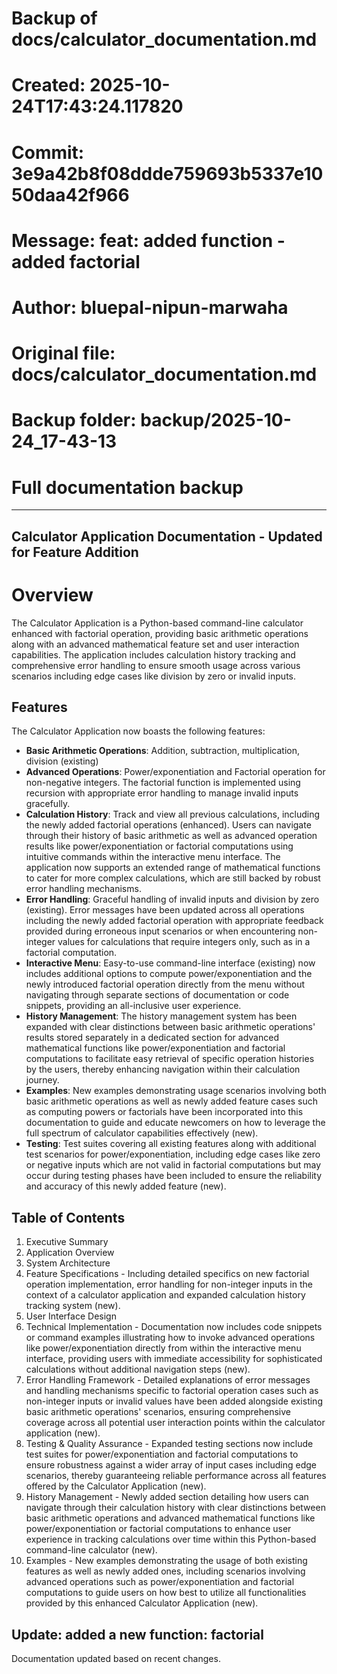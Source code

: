 # Backup of docs/calculator_documentation.md
# Created: 2025-10-24T17:43:24.117820
# Commit: 3e9a42b8f08ddde759693b5337e1050daa42f966
# Message: feat: added function - added factorial
# Author: bluepal-nipun-marwaha
# Original file: docs/calculator_documentation.md
# Backup folder: backup/2025-10-24_17-43-13
# Full documentation backup

---

## Calculator Application Documentation - Updated for Feature Addition

# Overview
The Calculator Application is a Python-based command-line calculator enhanced with factorial operation, providing basic arithmetic operations along with an advanced mathematical feature set and user interaction capabilities. The application includes calculation history tracking and comprehensive error handling to ensure smooth usage across various scenarios including edge cases like division by zero or invalid inputs.

## Features
The Calculator Application now boasts the following features:
- **Basic Arithmetic Operations**: Addition, subtraction, multiplication, division (existing)
- **Advanced Operations**: Power/exponentiation and Factorial operation for non-negative integers. The factorial function is implemented using recursion with appropriate error handling to manage invalid inputs gracefully. 
- **Calculation History**: Track and view all previous calculations, including the newly added factorial operations (enhanced). Users can navigate through their history of basic arithmetic as well as advanced operation results like power/exponentiation or factorial computations using intuitive commands within the interactive menu interface. The application now supports an extended range of mathematical functions to cater for more complex calculations, which are still backed by robust error handling mechanisms.
- **Error Handling**: Graceful handling of invalid inputs and division by zero (existing). Error messages have been updated across all operations including the newly added factorial operation with appropriate feedback provided during erroneous input scenarios or when encountering non-integer values for calculations that require integers only, such as in a factorial computation.
- **Interactive Menu**: Easy-to-use command-line interface (existing) now includes additional options to compute power/exponentiation and the newly introduced factorial operation directly from the menu without navigating through separate sections of documentation or code snippets, providing an all-inclusive user experience.
- **History Management**: The history management system has been expanded with clear distinctions between basic arithmetic operations' results stored separately in a dedicated section for advanced mathematical functions like power/exponentiation and factorial computations to facilitate easy retrieval of specific operation histories by the users, thereby enhancing navigation within their calculation journey.
- **Examples**: New examples demonstrating usage scenarios involving both basic arithmetic operations as well as newly added feature cases such as computing powers or factorials have been incorporated into this documentation to guide and educate newcomers on how to leverage the full spectrum of calculator capabilities effectively (new). 
- **Testing**: Test suites covering all existing features along with additional test scenarios for power/exponentiation, including edge cases like zero or negative inputs which are not valid in factorial computations but may occur during testing phases have been included to ensure the reliability and accuracy of this newly added feature (new).

## Table of Contents
1. Executive Summary
2. Application Overview
3. System Architecture
4. Feature Specifications - Including detailed specifics on new factorial operation implementation, error handling for non-integer inputs in the context of a calculator application and expanded calculation history tracking system (new). 
5. User Interface Design
6. Technical Implementation - Documentation now includes code snippets or command examples illustrating how to invoke advanced operations like power/exponentiation directly from within the interactive menu interface, providing users with immediate accessibility for sophisticated calculations without additional navigation steps (new). 
7. Error Handling Framework - Detailed explanations of error messages and handling mechanisms specific to factorial operation cases such as non-integer inputs or invalid values have been added alongside existing basic arithmetic operations' scenarios, ensuring comprehensive coverage across all potential user interaction points within the calculator application (new). 
8. Testing & Quality Assurance - Expanded testing sections now include test suites for power/exponentiation and factorial computations to ensure robustness against a wider array of input cases including edge scenarios, thereby guaranteeing reliable performance across all features offered by the Calculator Application (new). 
9. History Management - Newly added section detailing how users can navigate through their calculation history with clear distinctions between basic arithmetic operations and advanced mathematical functions like power/exponentiation or factorial computations to enhance user experience in tracking calculations over time within this Python-based command-line calculator (new). 
10. Examples - New examples demonstrating the usage of both existing features as well as newly added ones, including scenarios involving advanced operations such as power/exponentiation and factorial computations to guide users on how best to utilize all functionalities provided by this enhanced Calculator Application (new).

## Update: added a new function: factorial

Documentation updated based on recent changes.
